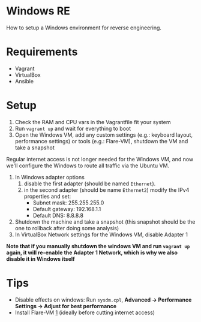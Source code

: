 # Windows RE
How to setup a Windows environment for reverse engineering.

# Requirements
- Vagrant
- VirtualBox
- Ansible

# Setup
1. Check the RAM and CPU vars in the Vagrantfile fit your system
2. Run `vagrant up` and wait for everything to boot
3. Open the Windows VM, add any custom settings (e.g.: keyboard layout, performance settings) or tools (e.g.: Flare-VM), shutdown the VM and take a snapshot

Regular internet access is not longer needed for the Windows VM, and now we'll configure the Windows to route all traffic via the Ubuntu VM.

1. In Windows adapter options
    1. disable the first adapter (should be named `Ethernet`).
    2. in the second adapter (should be name `Ethernet2`) modify the IPv4 properties and set:
        - Subnet mask: 255.255.255.0
        - Default gateway: 192.168.1.1
        - Default DNS: 8.8.8.8
2. Shutdown the machine and take a snapshot (this snapshot should be the one to rollback after doing some analysis)
3. In VirtualBox Network settings for the Windows VM, disable Adapter 1

__Note that if you manually shutdown the windows VM and run `vagrant up` again, it will re-enable the Adapter 1 Network, which is why we also disable it in Windows itself__

# Tips
- Disable effects on windows: Run `sysdm.cpl`, **Advanced -> Performance Settings -> Adjust for best performance**
- Install Flare-VM [1] (ideally before cutting internet access)

[1]: https://github.com/fireeye/flare-vm#installation-install-script
